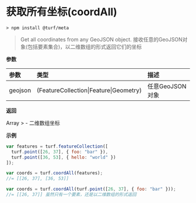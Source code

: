# 获取所有坐标(coordAll)

```
> npm install @turf/meta
```

> Get all coordinates from any GeoJSON object.
> 接收任意的GeoJSON对象(包括要素集合)，以二维数组的形式返回它们的坐标

**参数**

| 参数    | 类型                                   | 描述            |
| :------ | :------------------------------------- | :-------------- |
| geojson | (FeatureCollection\|Feature\|Geometry) | 任意GeoJSON对象 |

**返回**

Array > - 二维数组坐标

**示例**

```js
var features = turf.featureCollection([
  turf.point([26, 37], { foo: "bar" }),
  turf.point([36, 53], { hello: "world" })
]);

var coords = turf.coordAll(features);
//= [[26, 37], [36, 53]]

var coords = turf.coordAll(turf.point([26, 37], { foo: "bar" }));
//= [[26, 37]] 虽然只有一个要素，还是以二维数组的形式返回
```